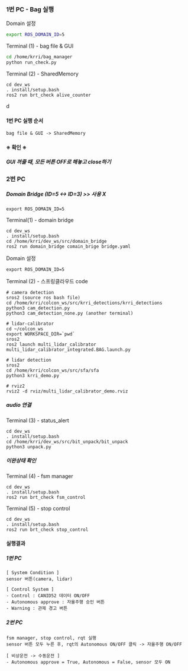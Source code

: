 ### 1번 PC - Bag 실행

Domain 설정

``` bash
export ROS_DOMAIN_ID=5
```

Terminal (1) - bag file & GUI

``` bash
cd /home/krri/bag_manager
python run_check.py
```

Terminal (2) - SharedMemory

```
cd dev_ws
. install/setup.bash
ros2 run brt_check alive_counter
```

d

#### 1번 PC 실행 순서

``` 
bag file & GUI -> SharedMemory
```



#### ※ 확인 ※ 

##### GUI 꺼줄 때, 모든 버튼 OFF로 해놓고 close하기





### 2번 PC

##### Domain Bridge (ID=5 <-> ID=3)  >> 사용 X

```
export ROS_DOMAIN_ID=5
```

Terminal(1) - domain bridge

```
cd dev_ws
. install/setup.bash
cd /home/krri/dev_ws/src/domain_bridge
ros2 run domain_bridge comain_brige bridge.yaml
```



Domain 설정

```
export ROS_DOMAIN_ID=5
```

Terminal (2) - 스프링클라우드 code

```
# camera detection
sros2 (source ros bash file)
cd /home/krri/colcon_ws/src/krri_detections/krri_detections
python3 cam_detection.py
python3 cam_detection_none.py (another terminal)

# lidar-calibrator
cd ~/colcon_ws
export WORKSPACE_DIR=`pwd` 
sros2
ros2 launch multi_lidar_calibrator multi_lidar_calibrator_integrated.BAG.launch.py

# lidar detection
sros2
cd /home/krri/colcon_ws/src/sfa/sfa
python3 krri_demo.py

# rviz2
rviz2 -d rviz/multi_lidar_calibrator_demo.rviz
```



##### audio 연결

Terminal (3) - status_alert

```
cd dev_ws
. install/setup.bash
cd /home/krri/dev_ws/src/bit_unpack/bit_unpack
python3 unpack.py
```



##### 이완상태 확인

Terminal (4) - fsm manager

```
cd dev_ws
. install/setup.bash
ros2 run brt_check fsm_control
```

Terminal (5) - stop control

```
cd dev_ws
. install/setup.bash
ros2 run brt_check stop_control
```



#### 실행결과

##### 1번 PC

```
[ System Condition ]
sensor 버튼(camera, lidar)

[ Control System ]
- Control : CANID52 데이터 ON/OFF
- Autonomous approve : 자율주행 승인 버튼
- Warning : 관제 경고 버튼
```



##### 2번 PC

```
fsm manager, stop control, rqt 실행
sensor 버튼 모두 누른 후, rqt의 Autonomous ON/OFF 클릭 -> 자율주행 ON/OFF

[ 비상운전 -> 수동운전 ]
- Autonomous approve = True, Autonomous = False, sensor 모두 ON
```



